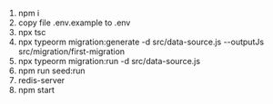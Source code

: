 1. npm i
2. copy file .env.example to .env
3. npx tsc
4. npx typeorm migration:generate -d src/data-source.js --outputJs src/migration/first-migration
5. npx typeorm migration:run -d src/data-source.js
6. npm run seed:run
7. redis-server
8. npm start